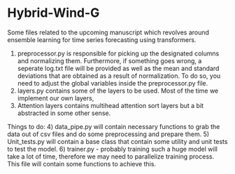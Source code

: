 # Hybrid-Wind-G
Some files related to the upcoming manuscript which revolves around ensemble learning for time series forecasting using transformers.
1) preprocessor.py is responsible for picking up the designated columns and normalizing them. Furthermore, if something goes wrong, a seperate log.txt file will be provided as well as the mean and standard deviations that are obtained as a result of normalization. To do so, you need to adjust the global variables inside the preprocessor.py file. 
2) layers.py contains some of the layers to be used. Most of the time we implement our own layers,
3) Attention layers contains multihead attention sort layers but a bit abstracted in some other sense.

Things to do:
  4) data_pipe.py will contain necessary functions to grab the data out of csv files and do some preprocessing and prepare them.
  5) Unit_tests.py will contain a base class that contain some utility and unit tests to test the model. 
  6) trainer.py - probably training such a huge model will take a lot of time, therefore we may need to parallelize training process. This file will contain some functions to achieve this.
  
  



